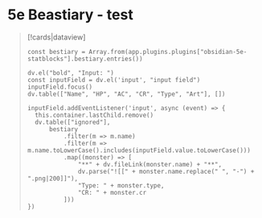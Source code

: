 # 5e Beastiary - test

> [!cards|dataview]
> ```dataviewjs
> const bestiary = Array.from(app.plugins.plugins["obsidian-5e-statblocks"].bestiary.entries())
> 
> dv.el("bold", "Input: ")
> const inputField = dv.el('input', "input field")
> inputField.focus()
> dv.table(["Name", "HP", "AC", "CR", "Type", "Art"], [])
> 
> inputField.addEventListener('input', async (event) => {
> 	this.container.lastChild.remove()
> 	dv.table(["ignored"], 
> 		bestiary
> 			.filter(m => m.name)
> 			.filter(m => m.name.toLowerCase().includes(inputField.value.toLowerCase()))
> 			.map((monster) => [
> 				"**" + dv.fileLink(monster.name) + "**", 
> 				dv.parse("![[" + monster.name.replace(" ", "-") + ".png|200]]"),
> 				"Type: " + monster.type,
> 				"CR: " + monster.cr
> 			]))
> })
> ```
